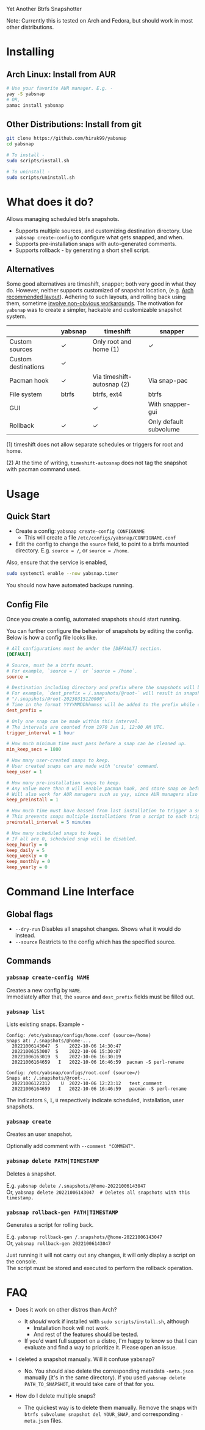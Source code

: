 Yet Another Btrfs Snapshotter

Note: Currently this is tested on Arch and Fedora, but should work in most other
distributions.

# Installing

## Arch Linux: Install from AUR

```bash
# Use your favorite AUR manager. E.g. -
yay -S yabsnap
# OR,
pamac install yabsnap
```

## Other Distributions: Install from git
```bash
git clone https://github.com/hirak99/yabsnap
cd yabsnap

# To install -
sudo scripts/install.sh

# To uninstall -
sudo scripts/uninstall.sh
```
# What does it do?

Allows managing scheduled btrfs snapshots.

* Supports multiple sources, and customizing destination directory. Use `yabsnap
  create-config` to configure what gets snapped, and when.
* Supports pre-installation snaps with auto-generated comments.
* Supports rollback - by generating a short shell script.

## Alternatives

Some good alternatives are timeshift, snapper; both very good in what they do.
However, neither supports customized of snapshot location, (e.g. [Arch recommended
layout](https://wiki.archlinux.org/title/snapper#Suggested_filesystem_layout)).
Adhering to such layouts, and rolling back using them, sometime [involve
non-obvious
workarounds](https://wiki.archlinux.org/title/snapper#Restoring_/_to_its_previous_snapshot).
The motivation for `yabsnap` was to create a simpler, hackable and customizable
snapshot system.

|                     | yabsnap | timeshift                  | snapper                |
| ------------------- | ------- | -------------------------- | ---------------------- |
| Custom sources      | ✓       | Only root and home (1)     | ✓                      |
| Custom destinations | ✓       |                            |                        |
| Pacman hook         | ✓       | Via timeshift-autosnap (2) | Via snap-pac           |
| File system         | btrfs   | btrfs, ext4                | btrfs                  |
| GUI                 |         | ✓                          | With snapper-gui       |
| Rollback            | ✓       | ✓                          | Only default subvolume |

(1) timeshift does not allow separate schedules or triggers for root and home.

(2) At the time of writing, `timeshift-autosnap` does not tag the snapshot with
pacman command used.

# Usage

## Quick Start

- Create a config:
`yabsnap create-config CONFIGNAME`
  - This will create a file `/etc/configs/yabsnap/CONFIGNAME.conf`
- Edit the config to change the `source` field, to point to a btrfs mounted directory. E.g. `source = /`, or `source = /home`.

Also, ensure that the service is enabled,
```sh
sudo systemctl enable --now yabsnap.timer
```

You should now have automated backups running.

## Config File

Once you create a config, automated snapshots should start running.

You can further configure the behavior of snapshots by editing the config. Below
is how a config file looks like.

```ini
# All configurations must be under the [DEFAULT] section.
[DEFAULT]

# Source, must be a btrfs mount.
# For example, `source = /` or `source = /home`.
source =

# Destination including directory and prefix where the snapshots will be stored.
# For example, `dest_prefix = /.snapshots/@root-` will result in snapshots like
# "/.snapshots/@root-20230315120000".
# Time in the format YYYYMMDDhhmmss will be added to the prefix while creating snaps.
dest_prefix =

# Only one snap can be made within this interval.
# The intervals are counted from 1970 Jan 1, 12:00 AM UTC.
trigger_interval = 1 hour

# How much minimum time must pass before a snap can be cleaned up.
min_keep_secs = 1800

# How many user-created snaps to keep.
# User created snaps can are made with 'create' command.
keep_user = 1

# How many pre-installation snaps to keep.
# Any value more than 0 will enable pacman hook, and store snap on before pacman operation.
# Will also work for AUR managers such as yay, since AUR managers also use pacman.
keep_preinstall = 1

# How much time must have bassed from last installation to trigger a snap.
# This prevents snaps multiple installations from a script to each trigger snap in short succession.
preinstall_interval = 5 minutes

# How many scheduled snaps to keep.
# If all are 0, scheduled snap will be disabled.
keep_hourly = 0
keep_daily = 5
keep_weekly = 0
keep_monthly = 0
keep_yearly = 0
```

# Command Line Interface

## Global flags

* `--dry-run` Disables all snapshot changes. Shows what it would do instead.
* `--source` Restricts to the config which has the specified source.

## Commands
### `yabsnap create-config NAME`
Creates a new config by `NAME`. \
Immediately after that, the `source` and `dest_prefix` fields must be filled
out.

### `yabsnap list`
Lists existing snaps. Example -
```
Config: /etc/yabsnap/configs/home.conf (source=/home)
Snaps at: /.snapshots/@home-...
  20221006143047  S    2022-10-06 14:30:47
  20221006153007  S    2022-10-06 15:30:07
  20221006163019  S    2022-10-06 16:30:19
  20221006164659   I   2022-10-06 16:46:59  pacman -S perl-rename

Config: /etc/yabsnap/configs/root.conf (source=/)
Snaps at: /.snapshots/@root-...
  20221006122312    U  2022-10-06 12:23:12   test_comment
  20221006164659   I   2022-10-06 16:46:59   pacman -S perl-rename
 ```

 The indicators `S`, `I`, `U` respectively indicate scheduled, installation, user snapshots.

### `yabsnap create`
 Creates an user snapshot.

 Optionally add comment with `--comment "COMMENT"`.

### `yabsnap delete PATH|TIMESTAMP`
Deletes a snapshot.

E.g.
`yabsnap delete /.snapshots/@home-20221006143047`
\
Or,
`yabsnap delete 20221006143047  # Deletes all snapshots with this timestamp.`

### `yabsnap rollback-gen PATH|TIMESTAMP`
Generates a script for rolling back.

E.g.
`yabsnap rollback-gen /.snapshots/@home-20221006143047`
\
Or,
`yabsnap rollback-gen 20221006143047`

Just running it will not carry out any changes, it will only display a script on
the console. \
The script must be stored and executed to perform the rollback operation.

# FAQ

- Does it work on other distros than Arch?
  - It _should_ work if installed with `sudo scripts/install.sh`, although
    - Installation hook will not work.
    - And rest of the features should be tested.
  - If you'd want full support on a distro, I'm happy to know so that I can
    evaluate and find a way to prioritize it. Please open an issue.

- I deleted a snapshot manually. Will it confuse yabsnap?
  - No. You should also delete the corresponding metadata `-meta.json` manually
    (it's in the same directory). If you used `yabsnap delete PATH_TO_SNAPSHOT`,
    it would take care of that for you.

- How do I delete multiple snaps?
  - The quickest way is to delete them manually. Remove the snaps with `btrfs
    subvolume snapshot del YOUR_SNAP`, and corresponding `-meta.json` files.
